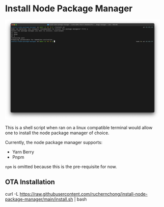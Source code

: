 # Install Node Package Manager

![](/screenshot.png)

This is a shell script when ran on a linux compatible terminal would allow one to install the node package manager of choice.

Currently, the node package manager supports:

- Yarn Berry
- Pnpm

`npm` is omitted because this is the pre-requisite for now.

## OTA Installation

curl -L https://raw.githubusercontent.com/ruchernchong/install-node-package-manager/main/install.sh | bash
